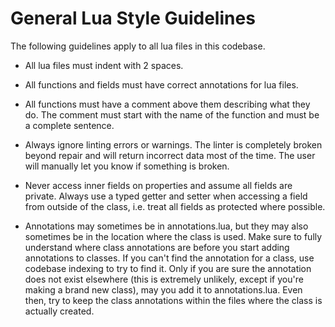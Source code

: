 # General Lua Style Guidelines

The following guidelines apply to all lua files in this codebase.

* All lua files must indent with 2 spaces.

* All functions and fields must have correct annotations for lua files.

* All functions must have a comment above them describing what they do. The comment must start with the name of the function and must be a complete sentence.

* Always ignore linting errors or warnings. The linter is completely broken beyond repair and will return incorrect data most of the time. The user will manually let you know if something is broken.

* Never access inner fields on properties and assume all fields are private. Always use a typed getter and setter when accessing a field from outside of the class, i.e. treat all fields as protected where possible.

* Annotations may sometimes be in annotations.lua, but they may also sometimes be in the location where the class is used. Make sure to fully understand where class annotations are before you start adding annotations to classes. If you can't find the annotation for a class, use codebase indexing to try to find it. Only if you are sure the annotation does not exist elsewhere (this is extremely unlikely, except if you're making a brand new class), may you add it to annotations.lua. Even then, try to keep the class annotations within the files where the class is actually created. 